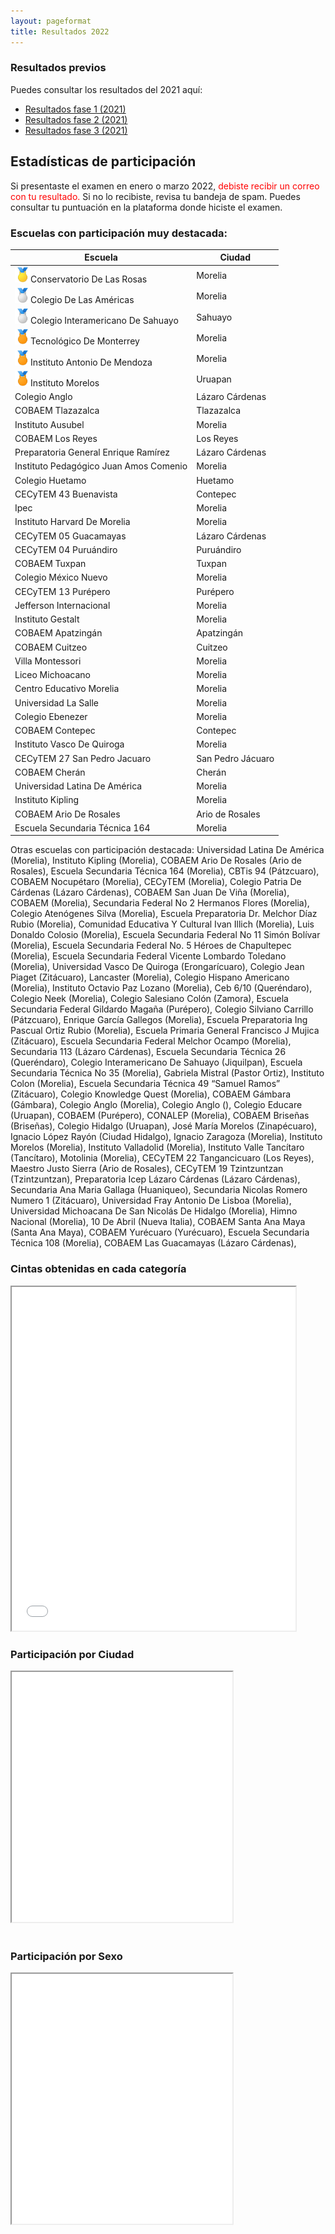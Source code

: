 ```yaml
---
layout: pageformat
title: Resultados 2022
---
```


### Resultados previos

Puedes consultar los resultados del 2021 aquí:

- [Resultados fase 1 (2021)](resultadosFase1_2021)
- [Resultados fase 2 (2021)](resultadosFase2_2021)
- [Resultados fase 3 (2021)](resultadosFase3_2021)


## Estadísticas de participación

Si presentaste el examen en enero o marzo 2022, <span style="color:#ff0000">debiste recibir un correo con tu resultado.</span> Si no lo recibiste, revisa tu bandeja de spam. Puedes consultar tu puntuación en la plataforma donde hiciste el examen.

### Escuelas con participación muy destacada:

<table class="table table-bordered table-hover table-condensed">
<thead><tr><th title="Field #1">Escuela</th>
<th title="Field #2">Ciudad</th>
</tr></thead>
<tbody>
<tr><td><img src="assets/images/icons/medal_1gold.png" height="25px">Conservatorio De Las Rosas </td><td>Morelia</td> </tr>
<tr><td><img src="assets/images/icons/medal_2silver.png" height="25px">Colegio De Las Américas </td><td>Morelia</td> </tr>
<tr><td><img src="assets/images/icons/medal_2silver.png" height="25px">Colegio Interamericano De Sahuayo </td><td>Sahuayo</td> </tr>
<tr><td><img src="assets/images/icons/medal_3bronze.png" height="25px">Tecnológico De Monterrey </td><td>Morelia</td> </tr>
<tr><td><img src="assets/images/icons/medal_3bronze.png" height="25px">Instituto Antonio De Mendoza </td><td>Morelia</td> </tr>
<tr><td><img src="assets/images/icons/medal_3bronze.png" height="25px">Instituto Morelos </td><td>Uruapan</td> </tr>
<tr><td>Colegio Anglo </td><td>Lázaro Cárdenas</td> </tr>
<tr><td>COBAEM Tlazazalca </td><td>Tlazazalca</td> </tr>
<tr><td>Instituto Ausubel </td><td>Morelia</td> </tr>
<tr><td>COBAEM Los Reyes </td><td>Los Reyes</td> </tr>
<tr><td>Preparatoria General Enrique Ramírez </td><td>Lázaro Cárdenas</td> </tr>
<tr><td>Instituto Pedagógico Juan Amos Comenio </td><td>Morelia</td> </tr>
<tr><td>Colegio Huetamo </td><td>Huetamo</td> </tr>
<tr><td>CECyTEM 43 Buenavista </td><td>Contepec</td> </tr>
<tr><td>Ipec </td><td>Morelia</td> </tr>
<tr><td>Instituto Harvard De Morelia </td><td>Morelia</td> </tr>
<tr><td>CECyTEM 05 Guacamayas </td><td>Lázaro Cárdenas</td> </tr>
<tr><td>CECyTEM 04 Puruándiro </td><td>Puruándiro</td> </tr>
<tr><td>COBAEM Tuxpan </td><td>Tuxpan</td> </tr>
<tr><td>Colegio México Nuevo </td><td>Morelia</td> </tr>
<tr><td>CECyTEM 13 Purépero </td><td>Purépero</td> </tr>
<tr><td>Jefferson Internacional </td><td>Morelia</td> </tr>
<tr><td>Instituto Gestalt </td><td>Morelia</td> </tr>
<tr><td>COBAEM Apatzingán </td><td>Apatzingán</td> </tr>
<tr><td>COBAEM Cuitzeo </td><td>Cuitzeo</td> </tr>
<tr><td>Villa Montessori </td><td>Morelia</td> </tr>
<tr><td>Liceo Michoacano </td><td>Morelia</td> </tr>
<tr><td>Centro Educativo Morelia </td><td>Morelia</td> </tr>
<tr><td>Universidad La Salle </td><td>Morelia</td> </tr>
<tr><td>Colegio Ebenezer </td><td>Morelia</td> </tr>
<tr><td>COBAEM Contepec </td><td>Contepec</td> </tr>
<tr><td>Instituto Vasco De Quiroga </td><td>Morelia</td> </tr>
<tr><td>CECyTEM 27 San Pedro Jacuaro </td><td>San Pedro Jácuaro</td> </tr>
<tr><td>COBAEM Cherán </td><td>Cherán</td> </tr>
<tr><td>Universidad Latina De América </td><td>Morelia</td> </tr>
<tr><td>Instituto Kipling </td><td>Morelia</td> </tr>
<tr><td>COBAEM Ario De Rosales </td><td>Ario de Rosales</td> </tr>
<tr><td>Escuela Secundaria Técnica 164 </td><td>Morelia</td> </tr>
</tbody></table>

Otras escuelas con participación destacada: Universidad Latina De América (Morelia), Instituto Kipling (Morelia), COBAEM Ario De Rosales (Ario de Rosales), Escuela Secundaria Técnica 164 (Morelia), CBTis 94 (Pátzcuaro), COBAEM Nocupétaro (Morelia), CECyTEM (Morelia), Colegio Patria De Cárdenas (Lázaro Cárdenas), COBAEM San Juan De Viña (Morelia), COBAEM (Morelia), Secundaria Federal No 2 Hermanos Flores (Morelia), Colegio Atenógenes Silva (Morelia), Escuela Preparatoria Dr. Melchor Díaz Rubio (Morelia), Comunidad Educativa Y Cultural Ivan Illich (Morelia), Luis Donaldo Colosio (Morelia), Escuela Secundaria Federal No 11 Simón Bolívar (Morelia), Escuela Secundaria Federal No. 5 Héroes de Chapultepec (Morelia), Escuela Secundaria Federal Vicente Lombardo Toledano (Morelia), Universidad Vasco De Quiroga (Erongarícuaro), Colegio Jean Piaget (Zitácuaro), Lancaster (Morelia), Colegio Hispano Americano (Morelia), Instituto Octavio Paz Lozano (Morelia), Ceb 6/10 (Queréndaro), Colegio Neek (Morelia), Colegio Salesiano Colón (Zamora), Escuela Secundaria Federal Gildardo Magaña (Purépero), Colegio Silviano Carrillo (Pátzcuaro), Enrique García Gallegos (Morelia), Escuela Preparatoria Ing Pascual Ortiz Rubio (Morelia), Escuela Primaria General Francisco J Mujica (Zitácuaro), Escuela Secundaria Federal Melchor Ocampo (Morelia), Secundaria 113 (Lázaro Cárdenas), Escuela Secundaria Técnica 26 (Queréndaro), Colegio Interamericano De Sahuayo (Jiquilpan), Escuela Secundaria Técnica No 35 (Morelia), Gabriela Mistral (Pastor Ortiz), Instituto Colon (Morelia), Escuela Secundaria Técnica 49 “Samuel Ramos” (Zitácuaro), Colegio Knowledge Quest (Morelia), COBAEM Gámbara (Gámbara), Colegio Anglo (Morelia), Colegio Anglo (), Colegio Educare (Uruapan), COBAEM (Purépero), CONALEP (Morelia), COBAEM Briseñas (Briseñas), Colegio Hidalgo (Uruapan), José María Morelos (Zinapécuaro), Ignacio López Rayón (Ciudad Hidalgo), Ignacio Zaragoza (Morelia), Instituto Morelos (Morelia), Instituto Valladolid (Morelia), Instituto Valle Tancítaro (Tancítaro), Motolinia (Morelia), CECyTEM 22 Tangancicuaro (Los Reyes), Maestro Justo Sierra (Ario de Rosales), CECyTEM 19 Tzintzuntzan (Tzintzuntzan), Preparatoria Icep Lázaro Cárdenas (Lázaro Cárdenas), Secundaria Ana Maria Gallaga (Huaniqueo), Secundaria Nicolas Romero Numero 1 (Zitácuaro), Universidad Fray Antonio De Lisboa (Morelia), Universidad Michoacana De San Nicolás De Hidalgo (Morelia), Himno Nacional (Morelia), 10 De Abril (Nueva Italia), COBAEM Santa Ana Maya (Santa Ana Maya), COBAEM Yurécuaro (Yurécuaro), Escuela Secundaria Técnica 108 (Morelia), COBAEM Las Guacamayas (Lázaro Cárdenas), 


### Cintas obtenidas en cada categoría

<iframe src="../assets/iframes/2022/NivelCinta.html" class="plot" height=550 width="90%"></iframe>

### Participación por Ciudad

<iframe src="../assets/iframes/2022/Ciudad.html" class="plot" height=400 width="70%"></iframe><br><br>

### Participación por Sexo

<iframe src="../assets/iframes/2022/Sexo.html" class="plot" height=400 width="70%"></iframe>





